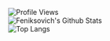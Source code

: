 ![Profile Views](https://gpvc.arturio.dev/feniksovich)
<br>![Feniksovich's Github Stats](https://github-readme-stats.vercel.app/api?username=feniksovich&count_private=true&show_icons=true&hide_border=false)
<br>![Top Langs](https://github-readme-stats.vercel.app/api/top-langs/?username=feniksovich&layout=compact&hide_border=false)
